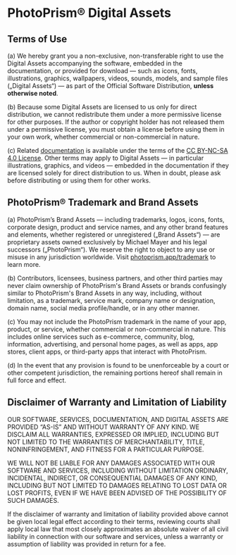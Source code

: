 # PhotoPrism® Digital Assets

## Terms of Use ##

  (a) We hereby grant you a non-exclusive, non-transferable right to use the
Digital Assets accompanying the software, embedded in the documentation,
or provided for download — such as icons, fonts, illustrations, graphics,
wallpapers, videos, sounds, models, and sample files („Digital Assets“) —
as part of the Official Software Distribution, **unless otherwise noted**.

  (b) Because some Digital Assets are licensed to us only for direct
distribution, we cannot redistribute them under a more permissive license
for other purposes. If the author or copyright holder has not released them
under a permissive license, you must obtain a license before using them in
your own work, whether commercial or non-commercial in nature.

  (c) Related [documentation](https://docs.photoprism.app/) is available under
the terms of the [CC BY-NC-SA 4.0 License](https://docs.photoprism.app/license/docs/).
Other terms may apply to Digital Assets — in particular illustrations,
graphics, and videos — embedded in the documentation if they are licensed
solely for direct distribution to us. When in doubt, please ask before
distributing or using them for other works.

## PhotoPrism® Trademark and Brand Assets ##

  (a) PhotoPrism’s Brand Assets — including trademarks, logos, icons, fonts,
corporate design, product and service names, and any other brand features
and elements, whether registered or unregistered („Brand Assets“) — are
proprietary assets owned exclusively by Michael Mayer and his legal successors
(„PhotoPrism“). We reserve the right to object to any use or misuse in any
jurisdiction worldwide. Visit [photoprism.app/trademark](https://photoprism.app/trademark)
to learn more.

  (b) Contributors, licensees, business partners, and other third parties
may never claim ownership of PhotoPrism's Brand Assets or brands confusingly
similar to PhotoPrism's Brand Assets in any way, including, without
limitation, as a trademark, service mark, company name or designation,
domain name, social media profile/handle, or in any other manner.

  (c) You may not include the PhotoPrism trademark in the name of your app,
product, or service, whether commercial or non-commercial in nature. This
includes online services such as e-commerce, community, blog, information,
advertising, and personal home pages, as well as apps, app stores, client
apps, or third-party apps that interact with PhotoPrism.

  (d) In the event that any provision is found to be unenforceable by a court
or other competent jurisdiction, the remaining portions hereof shall remain
in full force and effect.

## Disclaimer of Warranty and Limitation of Liability ##

  OUR SOFTWARE, SERVICES, DOCUMENTATION, AND DIGITAL ASSETS ARE PROVIDED
“AS-IS” AND WITHOUT WARRANTY OF ANY KIND. WE DISCLAIM ALL WARRANTIES,
EXPRESSED OR IMPLIED, INCLUDING BUT NOT LIMITED TO THE WARRANTIES OF
MERCHANTABILITY, TITLE, NONINFRINGEMENT, AND FITNESS FOR A PARTICULAR PURPOSE.

  WE WILL NOT BE LIABLE FOR ANY DAMAGES ASSOCIATED WITH OUR SOFTWARE AND
SERVICES, INCLUDING WITHOUT LIMITATION ORDINARY, INCIDENTAL, INDIRECT, OR
CONSEQUENTIAL DAMAGES OF ANY KIND, INCLUDING BUT NOT LIMITED TO DAMAGES
RELATING TO LOST DATA OR LOST PROFITS, EVEN IF WE HAVE BEEN ADVISED OF THE
POSSIBILITY OF SUCH DAMAGES.

  If the disclaimer of warranty and limitation of liability provided above
cannot be given local legal effect according to their terms, reviewing courts
shall apply local law that most closely approximates an absolute waiver of
all civil liability in connection with our software and services, unless a
warranty or assumption of liability was provided in return for a fee.
